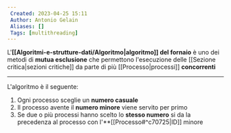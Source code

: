 ```yaml
---
 Created: 2023-04-25 15:11
 Author: Antonio Gelain
 Aliases: []
 Tags: [multithreading]
---
```


L'**[[Algoritmi-e-strutture-dati/Algoritmo|algoritmo]] del fornaio** è uno dei metodi di **mutua esclusione** che permettono l'esecuzione delle [[Sezione critica|sezioni critiche]] da parte di più [[Processo|processi]] **concorrenti**

---

L'algoritmo è il seguente:
1. Ogni processo sceglie un **numero casuale**
2. Il processo avente il **numero minore** viene servito per primo
3. Se due o più processi hanno scelto lo **stesso numero** si da la precedenza al processo con l'**[[Processo#^c70725|ID]] minore